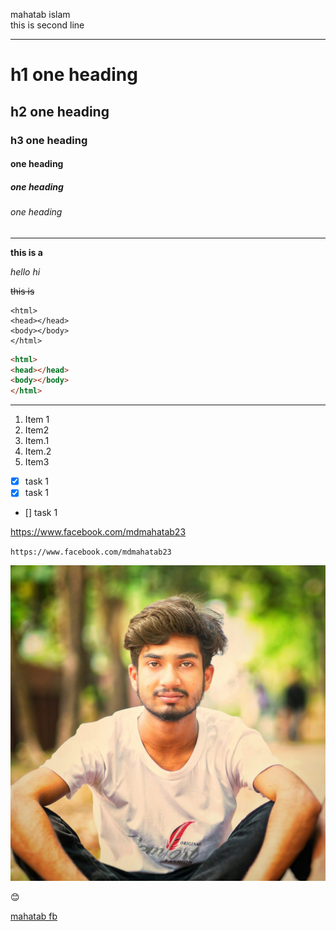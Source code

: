 <!--markdown -->

mahatab islam  
this is second line

---

# h1 one heading
## h2 one heading
### h3 one heading
#### one heading
##### one heading
###### one heading

----
__this is a__

<i>hello hi  </i>


~~this is~~

````
<html>
<head></head>
<body></body>
</html>

````

````html
<html>
<head></head>
<body></body>
</html>

````

---

1. Item 1
2. Item2
  1. Item.1 
  2. Item.2
3. Item3

- [x] task 1
- [x] task 1
- [] task 1


https://www.facebook.com/mdmahatab23

`https://www.facebook.com/mdmahatab23`

    
<img src="./image/mahatab.jpg.jpg" title="profile image"/>

😊

[mahatab fb](https://www.facebook.com/mdmahatab23)